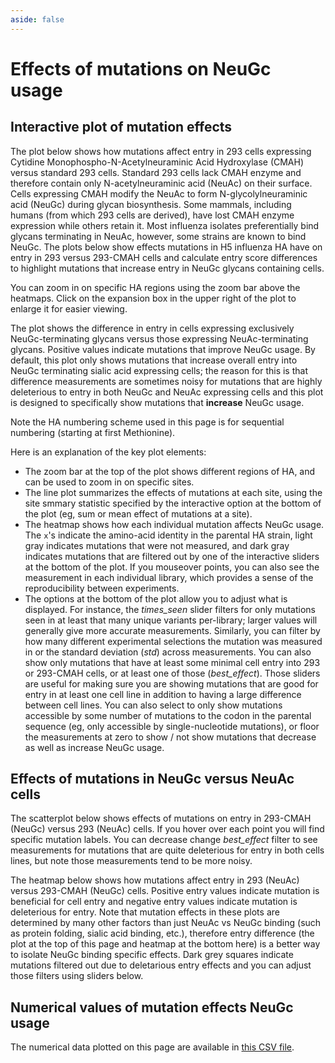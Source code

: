 ```yaml
---
aside: false
---
```


# Effects of mutations on NeuGc usage

## Interactive plot of mutation effects
The plot below shows how mutations affect entry in 293 cells expressing Cytidine Monophospho-N-Acetylneuraminic Acid Hydroxylase (CMAH) versus standard 293 cells. Standard 293 cells lack CMAH enzyme and therefore contain only N-acetylneuraminic acid (NeuAc) on their surface. Cells expressing CMAH modify the NeuAc to form N-glycolylneuraminic acid (NeuGc) during glycan biosynthesis. Some mammals, including humans (from which 293 cells are derived), have lost CMAH enzyme expression while others retain it. Most influenza isolates preferentially bind glycans terminating in NeuAc, however, some strains are known to bind NeuGc. The plots below show effects mutations in H5 influenza HA have on entry in 293 versus 293-CMAH cells and calculate entry score differences to highlight mutations that increase entry in NeuGc glycans containing cells.  


You can zoom in on specific HA regions using the zoom bar above the heatmaps. Click on the expansion box in the upper right of the plot to enlarge it for easier viewing.

The plot shows the difference in entry in cells expressing exclusively NeuGc-terminating glycans versus those expressing NeuAc-terminating glycans.
Positive values indicate mutations that improve NeuGc usage. By default, this plot only shows mutations that increase overall entry into NeuGc terminating sialic acid expressing cells; the reason for this is that difference measurements are sometimes noisy for mutations that are highly deleterious to entry in both NeuGc and NeuAc expressing cells and this plot is designed to specifically show mutations that **increase** NeuGc usage.

Note the HA numbering scheme used in this page is for sequential numbering (starting at first Methionine).

<Figure caption="Interactive plot showing effects of mutations that increase NeuGc usage>
    <Altair :showShadow="true" :spec-url="'https://dms-vep.org/Flu_H5_American-Wigeon_South-Carolina_2021-H5N1_DMS_NeuGc/htmls/CMAH_vs_293_entry_diffs.html'"></Altair>
</Figure>

Here is an explanation of the key plot elements:
 - The zoom bar at the top of the plot shows different regions of HA, and can be used to zoom in on specific sites.
 - The line plot summarizes the effects of mutations at each site, using the site smmary statistic specified by the interactive option at the bottom of the plot (eg, sum or mean effect of mutations at a site).
  - The heatmap shows how each individual mutation affects NeuGc  usage. The `x`'s indicate the amino-acid identity in the parental HA strain, light gray indicates mutations that were not measured, and dark gray indicates mutations that are filtered out by one of the interactive sliders at the bottom of the plot. If you mouseover points, you can also see the measurement in each individual library, which provides a sense of the reproducibility between experiments. 
  - The options at the bottom of the plot allow you to adjust what is displayed. For instance, the *times_seen* slider filters for only mutations seen in at least that many unique variants per-library; larger values will generally give more accurate measurements. Similarly, you can filter by how many different experimental selections the mutation was measured in or the standard deviation (*std*) across measurements. You can also show only mutations that have at least some minimal cell entry into 293 or 293-CMAH cells, or at least one of those (*best_effect*). Those sliders are useful for making sure you are showing mutations that are good for entry in at least one cell line in addition to having a large difference between cell lines. You can also select to only show mutations accessible by some number of mutations to the codon in the parental sequence (eg, only accessible by single-nucleotide mutations), or floor the measurements at zero to show / not show mutations that decrease as well as increase NeuGc usage.

## Effects of mutations in NeuGc versus NeuAc cells
The scatterplot below shows effects of mutations on entry in 293-CMAH (NeuGc) versus 293 (NeuAc) cells. If you hover over each point you will find specific mutation labels. You can decrease change *best_effect* filter to see measurements for mutations that are quite deleterious for entry in both cells lines, but note those measurements tend to be more noisy. 

<Figure caption="Scatteplot showing effect of each mutation in 293-CMAH (NeuGc) versus 293 (NeuAc) cells">
    <Altair :showShadow="true" :spec-url="'https://dms-vep.org/Flu_H5_American-Wigeon_South-Carolina_2021-H5N1_DMS_NeuGc/htmls/CMAH_vs_293_entry_diffs_corr.html'"></Altair>
</Figure>

The heatmap below shows how mutations affect entry in  293 (NeuAc) versus 293-CMAH (NeuGc) cells. Positive entry values indicate mutation is beneficial for cell entry and negative entry values indicate mutation is deleterious for entry. Note that mutation effects in these plots are determined by many other factors than just NeuAc vs NeuGc binding (such as protein folding, sialic acid binding, etc.), therefore entry difference (the plot at the top of this page and heatmap at the bottom here) is a better way to isolate NeuGc binding specific effects. Dark grey squares indicate mutations filtered out due to deletarious entry effects and you can adjust those filters using sliders below.

<Figure caption="Mutation entry effects on 293-CMAH (NeuGc) and 293 (NeuAc) cells">
    <Altair :showShadow="true" :spec-url="'https://dms-vep.org/Flu_H5_American-Wigeon_South-Carolina_2021-H5N1_DMS_NeuGc/htmls/entry_in_NeuAc_vs_NeuGc_cells_overlaid.html'"></Altair>
</Figure>


## Numerical values of mutation effects NeuGc usage
The numerical data plotted on this page are available in [this CSV file](https://github.com/dms-vep/Flu_H5_American-Wigeon_South-Carolina_2021-H5N1_DMS_NeuGc/blob/master/results/summaries/entry_in_NeuAc_vs_NeuGc_cells.csv).

